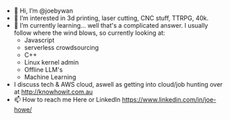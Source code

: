 - 👋 Hi, I’m @joebywan
- 👀 I’m interested in 3d printing, laser cutting, CNC stuff, TTRPG, 40k.
- 🌱 I’m currently learning... well that's a complicated answer.  I usually follow where the wind blows, so currently looking at:
  - Javascript
  - serverless crowdsourcing
  - C++
  - Linux kernel admin
  - Offline LLM's
  - Machine Learning
- I discuss tech & AWS cloud, aswell as getting into cloud/job hunting over at http://knowhowit.com.au
- 📫 How to reach me 
Here or LinkedIn https://www.linkedin.com/in/joe-howe/

<!---
joebywan/joebywan is a ✨ special ✨ repository because its `README.md` (this file) appears on your GitHub profile.
You can click the Preview link to take a look at your changes.
--->

